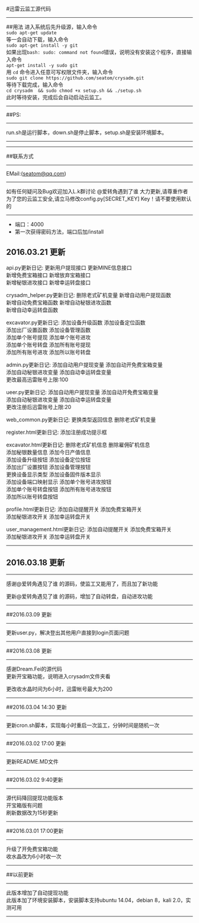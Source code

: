#迅雷云监工源代码
***

##用法
进入系统后先升级源，输入命令<br>
`sudo apt-get update` <br>
等一会自动下载，输入命令 <br>
`sudo apt-get install -y git` <br>
如果出现`bash: sudo: command not found`错误，说明没有安装这个程序，直接输入命令<br>
`apt-get install -y sudo git`<br>
用 `cd` 命令进入任意可写权限文件夹，输入命令<br>
`sudo git clone https://github.com/seatom/crysadm.git`<br>
等待下载完成，输入命令<br>
`cd crysadm  && sudo chmod +x setup.sh && ./setup.sh`<br>
此时等待安装，完成后会自动启动云监工。<br>
***
##PS:<br>
***
run.sh是运行脚本，down.sh是停止脚本，setup.sh是安装环境脚本。
***
***
##联系方式<br>
***
EMail:(seatom@qq.com)
***


如有任何疑问及Bug欢迎加入L.k群讨论
@爱转角遇到了谁 大力更新,请尊重作者
为了您的云监工安全,请立马修改config.py[SECRET_KEY] Key！请不要使用默认的
***   
- 端口：4000
- 第一次获得密码方法，端口后加/install

##  2016.03.21 更新

api.py更新日记:
更新用户提现接口	更新MINE信息接口  
新增免费宝箱接口	新增放弃宝箱接口  
新增秘银进攻接口	新增幸运转盘接口  

crysadm_helper.py更新日记:
删除老式矿机变量	    新增自动用户提现函数  
新增自动免费宝箱函数	新增自动秘银进攻函数  
新增自动幸运转盘函数

excavator.py更新日记:
添加设备升级函数	添加设备定位函数  
添加出厂设置函数	添加设备管理函数  
添加单个账号提现	添加单个账号进攻  
添加单个账号转盘	添加所有账号提现  
添加所有账号进攻	添加所以账号转盘  

admin.py更新日记:
添加自动用户提现变量	添加自动开免费宝箱变量  
添加自动秘银进攻变量	添加自动幸运转盘变量  
更改最高迅雷账号上限:100

ueer.py更新日记:
添加自动用户提现变量	添加自动开免费宝箱变量  
添加自动秘银进攻变量	添加自动幸运转盘变量  
更改注册后迅雷账号上限:20

web_common.py更新日记:
更换类型返回信息	删除老式矿机变量  

register.html更新日记:
添加注册成功提示框

excavator.html更新日记:
删除老式矿机信息	删除雇佣矿机信息  
添加秘银数量信息	添加今日产值信息  
添加设备升级按钮	添加设备定位按钮  
添加出厂设置按钮	添加设备管理按钮  
更换设备显示类型	添加设备固件版本显示  
添加设备端口映射显示	添加单个账号进攻按钮  
添加单个账号转盘按钮	添加所有账号进攻按钮  
添加所以账号转盘按钮

profile.html更新日记:
添加自动提醒开关	添加免费宝箱开关  
添加秘银进攻开关	添加幸运转盘开关  

user_management.html更新日记:
添加自动提醒开关	添加免费宝箱开关  
添加秘银进攻开关	添加幸运转盘开关  



***   

##  2016.03.18 更新

***   

感谢@爱转角遇见了谁 的源码，使监工又能用了，而且加了新功能

更新@爱转角遇见了谁 的源码，增加了自动转盘，自动进攻功能

***    
##2016.03.09 更新
***
更新user.py，解决登出其他用户直接到login页面问题
***
##2016.03.08 更新
***
感谢Dream.Fei的源代码  
更新开宝箱功能，说明进入crysadm文件夹看     

更改收水晶时间为6小时，迅雷帐号最大为200
***
##2016.03.04 14:30 更新
***
更新cron.sh脚本，实现每小时重启一次监工，分钟时间是随机一次
***
##2016.03.02 17:00 更新
***
更新README.MD文件
***
##2016.03.02 9:40更新
***
源代码降回提现功能版本<br>
开宝箱版有问题<br>
刷新数据改为15秒更新<br>
***
##2016.03.01 17:00更新
***
升级了开免费宝箱功能<br>
收水晶改为6小时收一次<br>
***
##以前更新
***
此版本增加了自动提现功能<br>
此版本加了环境安装脚本，安装脚本支持ubuntu 14.04，debian 8，kali 2.0，实测可用<br>
***

